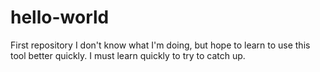 # hello-world
First repository
I don't know what I'm doing, but hope to learn to use this tool better quickly.
I must learn quickly to try to catch up.
